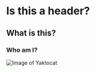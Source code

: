 # Is this a header?
## What is this?
### Who am I?

![Image of Yaktocat](https://octodex.github.com/images/yaktocat.png)
